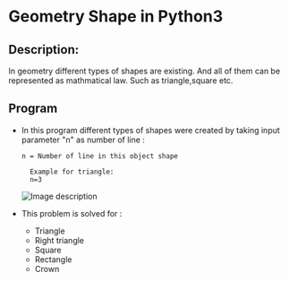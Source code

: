 # Geometry Shape in Python3 #

## Description: ##

In geometry different types of shapes are existing. And all of them can be represented as mathmatical law.
Such as triangle,square etc.

## Program ##

* In this program different types of shapes were created by taking input parameter "n" as number of line :

  ``` n = Number of line in this object shape ```
  ``` 
    Example for triangle:
    n=3 
  ```
  ![Image description](https://github.com/Mazhar004/Python-Programming/blob/master/Geometric%20Shape/triangle.png)
    
 * This problem is solved for :
    * Triangle
    * Right triangle
    * Square
    * Rectangle
    * Crown
